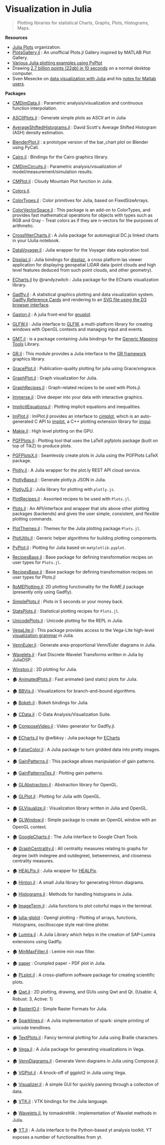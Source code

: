 # Visualization in Julia

> Plotting libraries for statistical Charts, Graphs, Plots, Histograms, Maps.

**Resources**
- [Julia Plots](https://github.com/JuliaPlots) organization.
- [PlotsGallery.jl](https://github.com/goropikari/PlotsGallery.jl) : An unofficial Plots.jl Gallery inspired by MATLAB Plot Gallery.
- [Various Julia plotting examples using PyPlot](https://gist.github.com/gizmaa/7214002)
- Drawing [2.7 billion points (22gb) in 10 seconds](https://medium.com/@sdanisch/drawing-2-7-billion-points-in-10s-ecc8c85ca8fa) on a normal desktop computer.
- Sven Mesecke on [data visualization with Julia](http://sveme.org/installing-julia-for-data-visualization-stuff.html) and his [notes for Matlab users](http://sveme.org/julia-for-matlab-users-i.html).


**Packages**
- [CMDimData.jl](https://github.com/ma-laforge/CMDimData.jl) : Parametric analysis/visualization and continuous function interpolation.
- [ASCIIPlots.jl](https://github.com/johnmyleswhite/ASCIIPlots.jl) : Generate simple plots as ASCII art in Julia
- [AverageShiftedHistograms.jl](https://github.com/joshday/AverageShiftedHistograms.jl) : David Scott's Average Shifted Histogram  (ASH) density estimation.
- [BlenderPlot.jl](https://github.com/wookay/BlenderPlot.jl) : a prototype version of the bar_chart plot on Blender using PyCall.
- [Cairo.jl](https://github.com/JuliaGraphics/Cairo.jl) : Bindings for the Cairo graphics library.
- [CMDimCircuits.jl](https://github.com/ma-laforge/CMDimCircuits.jl) : Parametric analysis/visualization of model/measurement/simulation results.
- [CMPlot.jl](https://github.com/g-insana/CMPlot.jl) : Cloudy Mountain Plot function in Julia.
- [Colors.jl](https://github.com/JuliaGraphics/Colors.jl).
- [ColorTypes.jl](https://github.com/JuliaGraphics/ColorTypes.jl) : Color primitives for Julia, based on FixedSizeArrays.
- [ColorVectorSpace.jl](https://github.com/JuliaGraphics/ColorVectorSpace.jl) : This package is an add-on to ColorTypes, and provides fast mathematical operations for objects with types such as RGB and Gray - Treat colors as if they are n-vectors for the purposes of arithmetic.
- [CrossfilterCharts.jl](https://github.com/tawheeler/CrossfilterCharts.jl) : A Julia package for automagical DC.js linked charts in your IJulia notebook.
- [DataVoyager.jl](https://github.com/davidanthoff/DataVoyager.jl) : Julia wrapper for the Voyager data exploration tool.
- [Displaz.jl](https://github.com/c42f/Displaz.jl) : Julia bindings for [displaz](http://c42f.github.io/displaz), a cross platform las viewer application for displaying geospatial LiDAR data (point clouds and high level features deduced from such point clouds, and other geometry).
- [ECharts.jl](https://github.com/randyzwitch/ECharts.jl) by @randyzwitch : Julia package for the ECharts visualization library.
- [Gadfly.jl](https://github.com/GiovineItalia/Gadfly.jl) : A statistical graphics plotting and data visualization system. [Gadfly Reference Cards](https://github.com/john9631/JuliaDocs) and rendering to an [SVG file using the D3 browser interface](https://github.com/dcjones/Gadfly.jl#using-the-d3-backend).
- [Gaston.jl](https://github.com/mbaz/Gaston.jl) : A julia front-end for [gnuplot](http://gnuplot.info/).
- [GLFW.jl](https://github.com/JuliaGL/GLFW.jl) : Julia interface to [GLFW](http://www.glfw.org/), a multi-platform library for creating windows with OpenGL contexts and managing input and events.
- [GMT.jl](https://github.com/joa-quim/GMT.jl) : is a package containing Julia bindings for the [Generic Mapping Tools](https://github.com/GenericMappingTools/gmt) Library.
- [GR.jl](https://github.com/jheinen/GR.jl) : This module provides a Julia interface to the [GR framework](http://gr-framework.org/) graphics library.
- [GracePlot.jl](https://github.com/ma-laforge/GracePlot.jl) : Publication-quality plotting for julia using Grace/xmgrace.
- [GraphPlot.jl](https://github.com/afternone/GraphPlot.jl) : Graph visualization for Julia.
- [GraphRecipes.jl](https://github.com/JuliaPlots/GraphRecipes.jl) : Graph-related recipes to be used with Plots.jl.
- [Immerse.jl](https://github.com/JuliaGraphics/Immerse.jl) : Dive deeper into your data with interactive graphics.
- [ImplicitEquations.jl](https://github.com/jverzani/ImplicitEquations.jl) : Plotting implicit equations and inequalities.
- [ImPlot.jl](https://github.com/wsphillips/ImPlot.jl) : ImPlot.jl provides an interface to [cimplot](https://github.com/cimgui/cimplot), which is an auto-generated C API to [implot](https://github.com/epezent/implot), a C++ plotting extension library for [imgui](https://github.com/ocornut/imgui).
- [Makie.jl](https://github.com/JuliaPlots/Makie.jl) : High level plotting on the GPU.
- [PGFPlots.jl](https://github.com/sisl/PGFPlots.jl) : Plotting tool that uses the LaTeX pgfplots package (built on top of TikZ) to produce plots.
- [PGFPlotsX.jl](https://github.com/KristofferC/PGFPlotsX.jl) : Seamlessly create plots in Julia using the PGFPlots LaTeX package.
- [Plotly.jl](https://github.com/plotly/Plotly.jl) : A Julia wrapper for the plot.ly REST API cloud service.
- [PlotlyBase.jl](https://github.com/sglyon/PlotlyBase.jl) : Generate plotly.js JSON in Julia.
- [PlotlyJS.jl](https://github.com/JuliaPlots/PlotlyJS.jl) : Julia library for plotting with `plotly.js`.
- [PlotRecipes.jl](https://github.com/JuliaPlots/PlotRecipes.jl) : Assorted recipes to be used with `Plots.jl`.
- [Plots.jl](https://github.com/JuliaPlots/Plots.jl) : An API/interface and wrapper that sits above other plotting packages (backends) and gives the user simple, consistent, and flexible plotting commands.
- [PlotThemes.jl](https://github.com/JuliaPlots/PlotThemes.jl) : Themes for the Julia plotting package `Plots.jl`.
- [PlotUtils.jl](https://github.com/JuliaPlots/PlotUtils.jl) : Generic helper algorithms for building plotting components.
- [PyPlot.jl](https://github.com/JuliaPy/PyPlot.jl) : Plotting for Julia based on `matplotlib.pyplot`.
- [RecipesBase.jl](https://github.com/JuliaPlots/RecipesBase.jl) : Base package for defining transformation recipes on user types for `Plots.jl`.
- [RecipesBase.jl](https://github.com/JuliaPlots/RecipesBase.jl) : Base package for defining transformation recipes on user types for Plots.jl
- [RoMEPlotting.jl](https://github.com/JuliaRobotics/RoMEPlotting.jl): 2D plotting functionality for the RoME.jl package (presently only using Gadfly).
- [SimplePlots.jl](https://github.com/djsegal/SimplePlots.jl) : Plots in 5 seconds or your money back.
- [StatsPlots.jl](https://github.com/JuliaPlots/StatsPlots.jl) : Statistical plotting recipes for `Plots.jl`.
- [UnicodePlots.jl](https://github.com/Evizero/UnicodePlots.jl) : Unicode plotting for the REPL in Julia.
- [VegaLite.jl](https://github.com/queryverse/VegaLite.jl) : This package provides access to the Vega-Lite high-level [visualization grammar](http://vega.github.io/vega-lite/) in Julia.
- [VennEuler.jl](https://github.com/HarlanH/VennEuler.jl) : Generate area-proportional Venn/Euler diagrams in Julia.
- [Wavelets.jl](https://github.com/JuliaDSP/Wavelets.jl) : Fast Discrete Wavelet Transforms written in Julia by JuliaDSP.
- [Winston.jl](https://github.com/JuliaGraphics/Winston.jl) : 2D plotting for Julia.


- 🏚️ [AnimatedPlots.jl](https://github.com/zyedidia/AnimatedPlots.jl) : Fast animated (and static) plots for Julia.
- 🏚️ [BBVis.jl](https://github.com/joehuchette/BBVis.jl) : Visualizations for branch-and-bound algorithms.
- 🏚️ [Bokeh.jl](https://github.com/bokeh/Bokeh.jl) : Bokeh bindings for Julia.
- 🏚️ [CData.jl](https://github.com/ma-laforge/CData.jl) : C-Data Analysis/Visualization Suite.
- 🏚️ [ComposeVideo.jl](https://github.com/arnim/ComposeVideo.jl) : Video generator for Gadfly.jl.
- 🏚️ [ECharts.jl](https://github.com/wlbksy/ECharts.jl) by @wlbksy : Julia package for [ECharts](https://github.com/ecomfe/echarts)
- 🏚️ [FalseColor.jl](https://github.com/ojwoodford/FalseColor.jl) : A Julia package to turn gridded data into pretty images.
- 🏚️ [GainPatterns.jl](https://github.com/dressel/GainPatterns.jl) : This package allows manipulation of gain patterns.
- 🏚️ [GainPatternsTex.jl](https://github.com/dressel/GainPatternsTex.jl) : Plotting gain patterns.
- 🏚️ [GLAbstraction.jl](https://github.com/JuliaGL/GLAbstraction.jl) : Abstraction library for OpenGL.
- 🏚️ [GLPlot.jl](https://github.com/SimonDanisch/GLPlot.jl) : Plotting for Julia with OpenGL.
- 🏚️ [GLVisualize.jl](https://github.com/JuliaGL/GLVisualize.jl) : Visualization library written in Julia and OpenGL.
- 🏚️ [GLWindow.jl](https://github.com/JuliaGL/GLWindow.jl) : Simple package to create an OpenGL window with an OpenGL context.
- 🏚️ [GoogleCharts.jl](https://github.com/jverzani/GoogleCharts.jl) : The Julia interface to Google Chart Tools.
- 🏚️ [GraphCentrality.jl](https://github.com/sbromberger/GraphCentrality.jl) : All centrality measures relating to graphs for degree (with indegree and outdegree), betweenness, and closeness centrality measures.
- 🏚️ [HEALPix.jl](https://github.com/mweastwood/HEALPix.jl) : Julia wrapper for [HEALPix](http://healpix.jpl.nasa.gov/).
- 🏚️ [Hinton.jl](https://github.com/ninjin/Hinton.jl) : A small Julia library for generating Hinton diagrams.
- 🏚️ [Histograms.jl](https://github.com/jpata/Histograms.jl) : Methods for handling histograms in Julia.
- 🏚️ [ImageTerm.jl](https://github.com/meggart/ImageTerm.jl) : Julia functions to plot colorful maps in the terminal.
- 🏚️ [julia-glplot](https://github.com/o-jasper/julia-glplot) : Opengl plotting - Plotting of arrays, functions, Histograms, oscilloscope style real-time plotter.
- 🏚️ [Lumira.jl](https://github.com/sbcd90/Lumira.jl) : A Julia Library which helps in the creation of SAP-Lumira extensions using Gadfly.
- 🏚️ [MinMaxFilter.jl](https://github.com/codles/MinMaxFilter.jl) : Lemire min max filter.
- 🏚️ [paper](https://github.com/andrewcooke/paper) : Crumpled paper - PDF plot in Julia.
- 🏚️ [PLplot.jl](https://github.com/wildart/PLplot.jl) : A cross-platform software package for creating scientific plots.
- 🏚️ [Qwt.jl](https://github.com/tbreloff/Qwt.jl) : 2D plotting, drawing, and GUIs using Qwt and Qt.  {Usable: 4, Robust: 3, Active: 1}
- 🏚️ [RasterIO.jl](https://github.com/wkearn/RasterIO.jl) : Simple Raster Formats for Julia.
- 🏚️ [Sparklines.jl](https://github.com/mbauman/Sparklines.jl) : A Julia implementation of spark: simple printing of unicode trendlines.
- 🏚️ [TextPlots.jl](https://github.com/sunetos/TextPlots.jl) : Fancy terminal plotting for Julia using Braille characters.
- 🏚️ [Vega.jl](https://github.com/johnmyleswhite/Vega.jl) : A Julia package for generating visualizations in Vega.
- 🏚️ [VennDiagrams.jl](https://github.com/binarybana/VennDiagrams.jl) : Generate Venn diagrams in Julia using Compose.jl.
- 🏚️ [VGPlot.jl](https://github.com/johnmyleswhite/VGPlot.jl) : A knock-off of ggplot2 in Julia using Vega.
- 🏚️ [Visualizer.jl](https://github.com/grero/Visualizer.jl) : A simple GUI for quickly panning through a collection of data.
- 🏚️ [VTK.jl](https://github.com/timholy/VTK.jl) : VTK bindings for the Julia language.
- 🏚️ [Wavelets.jl](https://github.com/tomaskrehlik/Wavelets.jl), by tomaskrehlik : Implementation of Wavelet methods in Julia.
- 🏚️ [YT.jl](https://github.com/jzuhone/YT.jl) : A Julia interface to the Python-based yt analysis toolkit. YT exposes a number of functionalities from yt.

